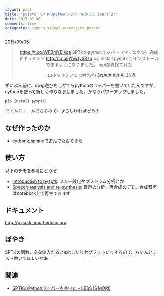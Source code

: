 ```yaml
---
layout: post
title: "pysptk: SPTKのpythonラッパーを作った (part 2)"
date: 2015-09-06
comments: true
categories: speech-signal-processing python
---
```


2015/09/05:

<div align="center">
<blockquote class="twitter-tweet" lang="en"><p lang="ja" dir="ltr"><a href="https://t.co/WFBmYEIVce">https://t.co/WFBmYEIVce</a> SPTKのpythonラッパー（マシなやつ）完成&#10;ドキュメント <a href="http://t.co/jYhw1y3Bzg">http://t.co/jYhw1y3Bzg</a>&#10;pip install pysptk でインストールできるようになりました。pypi童貞捨てれた</p>&mdash; 山本りゅういち (@r9y9) <a href="https://twitter.com/r9y9/status/639848868075560960">September 4, 2015</a></blockquote>
<script async src="//platform.twitter.com/widgets.js" charset="utf-8"></script>
</div>


ずいぶん前に、swig遊びをしがてらpythonのラッパーを書いていたんですが、cythonを使って新しく作りなおしました。かなりパワーアップしました。

```
pip install pysptk
```

でインストールできるので、よろしければどうぞ

## なぜ作ったのか

- cythonとsphinxで遊んでたらできた

## 使い方

以下のデモを参考にどうぞ

- [Introduction to pysptk](http://nbviewer.ipython.org/github/r9y9/pysptk/blob/51c103e5a7e9746c96cd78043df4e48fe2d6a3a8/examples/pysptk%20introduction.ipynb): メル一般化ケプストラム分析とか
- [Speech analysis and re-synthesis](http://nbviewer.ipython.org/github/r9y9/pysptk/blob/51c103e5a7e9746c96cd78043df4e48fe2d6a3a8/examples/Speech%20analysis%20and%20re-synthesis.ipynb): 音声の分析・再合成のデモ。合成音声はnotebook上で再生できます


## ドキュメント

http://pysptk.readthedocs.org

## ぼやき

SPTKの関数、変な値入れるとexitしたりセグフォったりするので、ちゃんとテスト書いてほしいなあ


## 関連

- [SPTKのPythonラッパーを書いた - LESS IS MORE](http://r9y9.github.io/blog/2014/08/10/sptk-from-python/)
